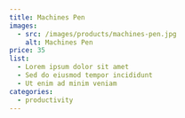 ```yaml
---
title: Machines Pen
images:
  - src: /images/products/machines-pen.jpg
    alt: Machines Pen
price: 35
list:
  - Lorem ipsum dolor sit amet
  - Sed do eiusmod tempor incididunt
  - Ut enim ad minim veniam
categories:
  - productivity
---
```


